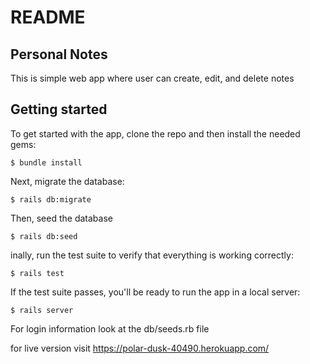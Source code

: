 # README

## Personal Notes

This is simple web app where user can create, edit, and delete notes

## Getting started

To get started with the app, clone the repo and then install the needed gems:

```
$ bundle install
```
Next, migrate the database:
```
$ rails db:migrate
```
Then, seed the database
```
$ rails db:seed
```
inally, run the test suite to verify that everything is working correctly:
```
$ rails test
```
If the test suite passes, you'll be ready to run the app in a local server:
```
$ rails server
```
For login information look at the db/seeds.rb file

for live version visit
https://polar-dusk-40490.herokuapp.com/
